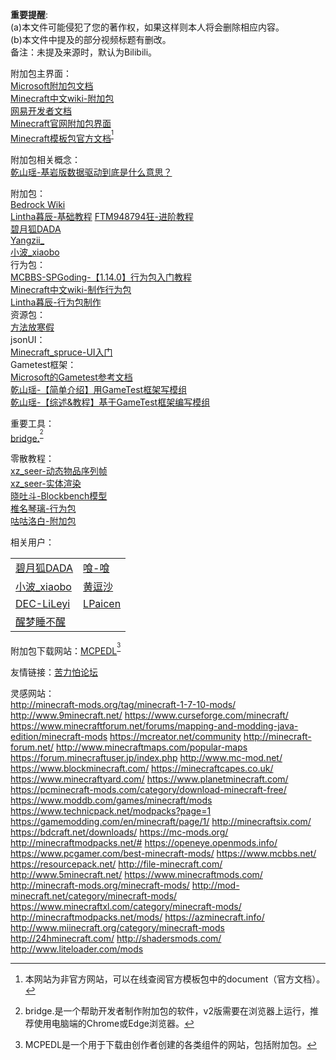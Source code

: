 ﻿**重要提醒**:  
(a)本文件可能侵犯了您的著作权，如果这样则本人将会删除相应内容。  
(b)本文件中提及的部分视频标题有删改。  
备注：未提及来源时，默认为Bilibili。  

附加包主界面：  
[Microsoft附加包文档](https://docs.microsoft.com/en-us/minecraft/creator/)  
[Minecraft中文wiki-附加包](https://minecraft.fandom.com/zh/wiki/%E9%99%84%E5%8A%A0%E5%8C%85)  
[网易开发者文档](https://mc.163.com/m/dev/list.html)  
[Minecraft官网附加包界面](https://www.minecraft.net/zh-hans/addons)  
[Minecraft模板包官方文档](bedrock.dev)<sup>[^1]</sup>  

附加包相关概念：  
[乾山瑶-基岩版数据驱动到底是什么意思？](https://www.bilibili.com/video/BV1FP4y1a72c)  

附加包：  
[Bedrock Wiki](wiki.bedrock.dev)  
[Lintha暮辰-基础教程](https://www.bilibili.com/video/BV1Sa411z772) [FTM948794狂-进阶教程](https://www.bilibili.com/video/BV183411Y73N)  
[碧月狐DADA](https://addonwiki.gitee.io/)  
[Yangzii_](https://www.bilibili.com/video/BV1Lt411c7QC)  
[小波_xiaobo](https://space.bilibili.com/402641129/favlist?fid=1284152029&ftype=create)  
行为包：  
[MCBBS-SPGoding-【1.14.0】行为包入门教程](https://www.mcbbs.net/thread-829760-1-1.html)  
[Minecraft中文wiki-制作行为包](https://minecraft.fandom.com/zh/wiki/%E6%95%99%E7%A8%8B/%E5%88%B6%E4%BD%9C%E8%A1%8C%E4%B8%BA%E5%8C%85)  
[Lintha暮辰-行为包制作](https://www.bilibili.com/video/BV1Lq4y1u7SA)  
资源包：  
[方法放寒假](https://www.bilibili.com/read/readlist/rl121791)  
jsonUI：  
[Minecraft_spruce-UI入门](https://b23.tv/WAUJJcO)  
Gametest框架：  
[Microsoft的Gametest参考文档](https://docs.microsoft.com/en-gb/minecraft/creator/scriptapi/)  
[乾山瑶-【简单介绍】用GameTest框架写模组](https://www.bilibili.com/video/BV1864y1t7Rw)  
[乾山瑶-【综述&教程】基于GameTest框架编写模组](https://www.bilibili.com/read/cv11904231)  

重要工具：  
[bridge.](https://github.com/bridge-core/editor)<sup>[^2]</sup>  

零散教程：  
[xz_seer-动态物品序列帧](https://www.bilibili.com/video/BV1kX4y1V7hy)  
[xz_seer-实体渲染](https://www.bilibili.com/video/BV1nw411o7sh)  
[晓吐斗-Blockbench模型](https://m.bilibili.com/video/BV15f4y1K7nT)  
[椎名琴璃-行为包](https://www.bilibili.com/video/BV1KW411p75D)  
[咕咕洛白-附加包](https://space.bilibili.com/441929890/article)  

相关用户：  
<table>
    <tr>
        <td><a href="https://space.bilibili.com/293767574/video">碧月狐DADA</a></td>
        <td><a href="https://space.bilibili.com/16567020/video">喰-喰</a></td>
    </tr>
    <tr>
        <td><a href="https://space.bilibili.com/402641129">小波_xiaobo</a></td>
        <td><a href="https://space.bilibili.com/487270210/video">黄逗沙</a></td>
    </tr>
    <tr>
        <td><a href="https://space.bilibili.com/253673675">DEC-LiLeyi</a></td>
        <td><a href="https://space.bilibili.com/450068295">LPaicen</a></td>
    </tr>
    <tr>
        <td><a href="https://m.bilibili.com/space/11766685">醒梦睡不醒</a></td>
    </tr>
</table> 

附加包下载网站：[MCPEDL](https://mcpedl.com/)<sup>[^3]</sup>  

友情链接：[苦力怕论坛](klpbbs.com)  

灵感网站：  
http://minecraft-mods.org/tag/minecraft-1-7-10-mods/
http://www.9minecraft.net/
https://www.curseforge.com/minecraft/
https://www.minecraftforum.net/forums/mapping-and-modding-java-edition/minecraft-mods
https://mcreator.net/community
http://minecraft-forum.net/
http://www.minecraftmaps.com/popular-maps
https://forum.minecraftuser.jp/index.php
http://www.mc-mod.net/
https://www.blockminecraft.com/
https://minecraftcapes.co.uk/
https://www.minecraftyard.com/
https://www.planetminecraft.com/
https://pcminecraft-mods.com/category/download-minecraft-free/
https://www.moddb.com/games/minecraft/mods
https://www.technicpack.net/modpacks?page=1
https://gamemodding.com/en/minecraft/page/1/
http://minecraftsix.com/
https://bdcraft.net/downloads/
https://mc-mods.org/
http://minecraftmodpacks.net/#
https://openeye.openmods.info/
https://www.pcgamer.com/best-minecraft-mods/
https://www.mcbbs.net/
https://resourcepack.net/
http://file-minecraft.com/
http://www.5minecraft.net/
https://www.minecraftmods.com/
http://minecraft-mods.org/minecraft-mods/
http://mod-minecraft.net/category/minecraft-mods/
https://www.minecraftxl.com/category/minecraft-mods/
http://minecraftmodpacks.net/mods/
https://azminecraft.info/
http://www.miinecraft.org/category/minecraft-mods
http://24hminecraft.com/
http://shadersmods.com/
http://www.liteloader.com/mods

[^1]:本网站为非官方网站，可以在线查阅官方模板包中的document（官方文档）。
[^2]:bridge.是一个帮助开发者制作附加包的软件，v2版需要在浏览器上运行，推荐使用电脑端的Chrome或Edge浏览器。  
[^3]:MCPEDL是一个用于下载由创作者创建的各类组件的网站，包括附加包。
